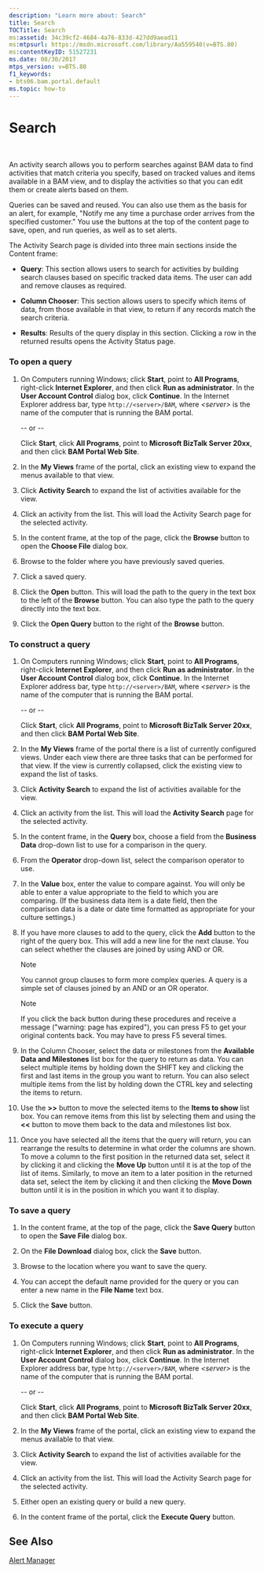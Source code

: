 ```yaml
---
description: "Learn more about: Search"
title: Search
TOCTitle: Search
ms:assetid: 34c39cf2-4684-4a76-833d-427dd9aead11
ms:mtpsurl: https://msdn.microsoft.com/library/Aa559540(v=BTS.80)
ms:contentKeyID: 51527231
ms.date: 08/30/2017
mtps_version: v=BTS.80
f1_keywords:
- bts06.bam.portal.default
ms.topic: how-to
---
```


# Search

 

An activity search allows you to perform searches against BAM data to find activities that match criteria you specify, based on tracked values and items available in a BAM view, and to display the activities so that you can edit them or create alerts based on them.

Queries can be saved and reused. You can also use them as the basis for an alert, for example, "Notify me any time a purchase order arrives from the specified customer." You use the buttons at the top of the content page to save, open, and run queries, as well as to set alerts.

The Activity Search page is divided into three main sections inside the Content frame:

  - **Query**: This section allows users to search for activities by building search clauses based on specific tracked data items. The user can add and remove clauses as required.

  - **Column Chooser**: This section allows users to specify which items of data, from those available in that view, to return if any records match the search criteria.

  - **Results**: Results of the query display in this section. Clicking a row in the returned results opens the Activity Status page.

### To open a query

1.  On Computers running Windows; click **Start**, point to **All Programs**, right-click **Internet Explorer**, and then click **Run as administrator**. In the **User Account Control** dialog box, click **Continue**. In the Internet Explorer address bar, type `http://<server>/BAM`, where *\<server\>* is the name of the computer that is running the BAM portal.
    
    \-- or --
    
    Click **Start**, click **All Programs**, point to **Microsoft BizTalk Server 20xx**, and then click **BAM Portal Web Site**.

2.  In the **My Views** frame of the portal, click an existing view to expand the menus available to that view.

3.  Click **Activity Search** to expand the list of activities available for the view.

4.  Click an activity from the list. This will load the Activity Search page for the selected activity.

5.  In the content frame, at the top of the page, click the **Browse** button to open the **Choose File** dialog box.

6.  Browse to the folder where you have previously saved queries.

7.  Click a saved query.

8.  Click the **Open** button. This will load the path to the query in the text box to the left of the **Browse** button. You can also type the path to the query directly into the text box.

9.  Click the **Open Query** button to the right of the **Browse** button.

### To construct a query

1.  On Computers running Windows; click **Start**, point to **All Programs**, right-click **Internet Explorer**, and then click **Run as administrator**. In the **User Account Control** dialog box, click **Continue**. In the Internet Explorer address bar, type `http://<server>/BAM`, where *\<server\>* is the name of the computer that is running the BAM portal.
    
    \-- or --
    
    Click **Start**, click **All Programs**, point to **Microsoft BizTalk Server 20xx**, and then click **BAM Portal Web Site**.

2.  In the **My Views** frame of the portal there is a list of currently configured views. Under each view there are three tasks that can be performed for that view. If the view is currently collapsed, click the existing view to expand the list of tasks.

3.  Click **Activity Search** to expand the list of activities available for the view.

4.  Click an activity from the list. This will load the **Activity Search** page for the selected activity.

5.  In the content frame, in the **Query** box, choose a field from the **Business Data** drop-down list to use for a comparison in the query.

6.  From the **Operator** drop-down list, select the comparison operator to use.

7.  In the **Value** box, enter the value to compare against. You will only be able to enter a value appropriate to the field to which you are comparing. (If the business data item is a date field, then the comparison data is a date or date time formatted as appropriate for your culture settings.)

8.  If you have more clauses to add to the query, click the **Add** button to the right of the query box. This will add a new line for the next clause. You can select whether the clauses are joined by using AND or OR.
    

    > [!NOTE]
    > <P>You cannot group clauses to form more complex queries. A query is a simple set of clauses joined by an AND or an OR operator.</P>

    

    > [!NOTE]
    > <P>If you click the back button during these procedures and receive a message ("warning: page has expired"), you can press F5 to get your original contents back. You may have to press F5 several times.</P>



9.  In the Column Chooser, select the data or milestones from the **Available Data and Milestones** list box for the query to return as data. You can select multiple items by holding down the SHIFT key and clicking the first and last items in the group you want to return. You can also select multiple items from the list by holding down the CTRL key and selecting the items to return.

10. Use the **\>\>** button to move the selected items to the **Items to show** list box. You can remove items from this list by selecting them and using the **\<\<** button to move them back to the data and milestones list box.

11. Once you have selected all the items that the query will return, you can rearrange the results to determine in what order the columns are shown. To move a column to the first position in the returned data set, select it by clicking it and clicking the **Move Up** button until it is at the top of the list of items. Similarly, to move an item to a later position in the returned data set, select the item by clicking it and then clicking the **Move Down** button until it is in the position in which you want it to display.

### To save a query

1.  In the content frame, at the top of the page, click the **Save Query** button to open the **Save File** dialog box.

2.  On the **File Download** dialog box, click the **Save** button.

3.  Browse to the location where you want to save the query.

4.  You can accept the default name provided for the query or you can enter a new name in the **File Name** text box.

5.  Click the **Save** button.

### To execute a query

1.  On Computers running Windows; click **Start**, point to **All Programs**, right-click **Internet Explorer**, and then click **Run as administrator**. In the **User Account Control** dialog box, click **Continue**. In the Internet Explorer address bar, type `http://<server>/BAM`, where *\<server\>* is the name of the computer that is running the BAM portal.
    
    \-- or --
    
    Click **Start**, click **All Programs**, point to **Microsoft BizTalk Server 20xx**, and then click **BAM Portal Web Site**.

2.  In the **My Views** frame of the portal, click an existing view to expand the menus available to that view.

3.  Click **Activity Search** to expand the list of activities available for the view.

4.  Click an activity from the list. This will load the Activity Search page for the selected activity.

5.  Either open an existing query or build a new query.

6.  In the content frame of the portal, click the **Execute Query** button.

## See Also

[Alert Manager](alert-manager.md)

